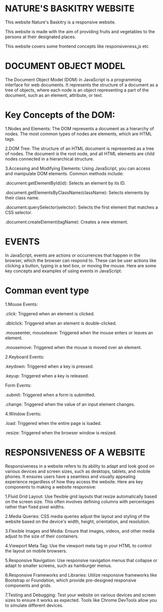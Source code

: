 # NATURE'S BASKITRY WEBSITE
This website Nature's Baskitry is a responsive website.

This website is made with the aim of providing fruits and vegetables to the persons at their designated places. 

This website covers some frontend concepts like responsiveness,js etc

# DOCUMENT OBJECT MODEL
The Document Object Model (DOM) in JavaScript is a programming interface for web documents. It represents the structure of a document as a tree of objects, where each node is an object representing a part of the document, such as an element, attribute, or text.

# Key Concepts of the DOM:

1.Nodes and Elements: The DOM represents a document as a hierarchy of nodes. The most common types of nodes are elements, which are HTML tags.

2.DOM Tree: The structure of an HTML document is represented as a tree of nodes. The document is the root node, and all HTML elements are child nodes connected in a hierarchical structure.

3.Accessing and Modifying Elements: Using JavaScript, you can access and manipulate DOM elements. Common methods include:

.document.getElementById(id): Selects an element by its ID.

.document.getElementsByClassName(className): Selects elements by their class name.

.document.querySelector(selector): Selects the first element that matches a CSS selector.

.document.createElement(tagName): Creates a new element.

# EVENTS
In JavaScript, events are actions or occurrences that happen in the browser, which the browser can respond to. These can be user actions like clicking a button, typing in a text box, or moving the mouse. Here are some key concepts and examples of using events in JavaScript:

# Comman event type

1.Mouse Events:

.click: Triggered when an element is clicked.

.dblclick: Triggered when an element is double-clicked.

.mouseenter, mouseleave: Triggered when the mouse enters or leaves an element.

.mousemove: Triggered when the mouse is moved over an element.


2.Keyboard Events:

.keydown: Triggered when a key is pressed.

.keyup: Triggered when a key is released.

Form Events:

.submit: Triggered when a form is submitted.

.change: Triggered when the value of an input element changes.

4.Window Events:

.load: Triggered when the entire page is loaded.

.resize: Triggered when the browser window is resized.

# RESPONSIVENESS OF A WEBSITE

Responsiveness in a website refers to its ability to adapt and look good on various devices and screen sizes, such as desktops, tablets, and mobile phones. It ensures users have a seamless and visually appealing experience regardless of how they access the website. Here are key components to making a website responsive:

1.Fluid Grid Layout: Use flexible grid layouts that resize automatically based on the screen size. This often involves defining columns with percentages rather than fixed pixel widths.

2.Media Queries: CSS media queries adjust the layout and styling of the website based on the device's width, height, orientation, and resolution.

3.Flexible Images and Media: Ensure that images, videos, and other media adjust to the size of their containers.

4.Viewport Meta Tag: Use the viewport meta tag in your HTML to control the layout on mobile browsers.

5.Responsive Navigation: Use responsive navigation menus that collapse or adapt to smaller screens, such as hamburger menus.

6.Responsive Frameworks and Libraries: Utilize responsive frameworks like Bootstrap or Foundation, which provide pre-designed responsive components and grids.

7.Testing and Debugging: Test your website on various devices and screen sizes to ensure it works as expected. Tools like Chrome DevTools allow you to simulate different devices.

